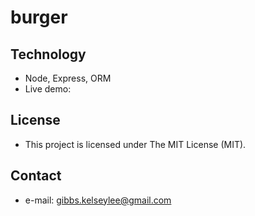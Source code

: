 # burger

## Technology
* Node, Express, ORM
* Live demo: 

## License 
* This project is licensed under The MIT License (MIT).

## Contact
* e-mail: gibbs.kelseylee@gmail.com

